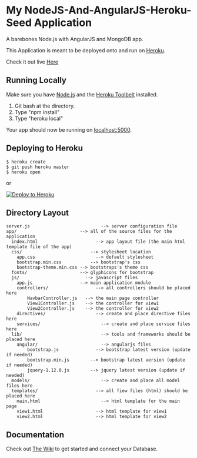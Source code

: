 # My NodeJS-And-AngularJS-Heroku-Seed Application

A barebones Node.js with AngularJS and MongoDB app.

This Application is meant to be deployed onto and run on [Heroku](https://www.heroku.com/).

Check it out live [Here](https://nodejs-angularjs-seed.herokuapp.com/)

## Running Locally

Make sure you have [Node.js](http://nodejs.org/) and the [Heroku Toolbelt](https://toolbelt.heroku.com/) installed.

1. Git bash at the directory.
2. Type "npm install"
3. Type "heroku local"

Your app should now be running on [localhost:5000](http://localhost:5000/).

## Deploying to Heroku

```
$ heroku create
$ git push heroku master
$ heroku open
```
or

[![Deploy to Heroku](https://www.herokucdn.com/deploy/button.png)](https://heroku.com/deploy)

## Directory Layout

```
server.js					        --> server configuration file
app/                    	--> all of the source files for the application
  index.html				      --> app layout file (the main html template file of the app)
  css/           			    --> stylesheet location
    app.css					      --> default stylesheet
	bootstrap.min.css		    -->	bootstrap's css
	bootstrap-theme.min.css	--> bootstraps's theme css
  fonts/                	--> glyphicons for bootstrap
  js/                		  --> javascript files
    app.js              	--> main application module
	controllers/			      --> all controllers should be placed here
		NavbarController.js	  --> the main page controller
		View1Controller.js	  --> the controller for view1
		View2Controller.js	  --> the controller for view2
	directives/				      --> create and place directive files here
	services/				        --> create and place service files here
  lib/						        --> tools and frameworks should be placed here
  	angular/				        --> angularjs files
  		bootstrap.js		      --> bootstrap latest version (update if needed)
  		bootstrap.min.js	    -->	bootstrap latest version (update if needed)
  		jquery-1.12.0.js	    -->	jquery latest version (update if needed)
  models/					        --> create and place all model files here
  templates/				      --> all fiew files (html) should be placed here
  	main.html				        --> html template for the main page
  	view1.html				      --> html template for view1
  	view2.html				      --> html template for view2
```

## Documentation

Check out [The Wiki](https://github.com/yotamHak/NodeJS-And-AngularJS-Heroku-Seed/wiki) to get started and connect your Database.
